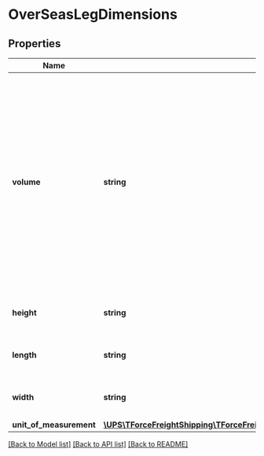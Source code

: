 # OverSeasLegDimensions

## Properties
Name | Type | Description | Notes
------------ | ------------- | ------------- | -------------
**volume** | **string** | Represents the size as volume.  Volume being required if height, length, width is not specified.  If volume is present then height, length, width is ignored.  Valid characters: 0-9 and \&quot;.\&quot; (Decimal).  Maximum of 2 digits after the decimal.  Maximum field length: 16 characters. The decimal \&quot;.\&quot;, does not count as a character. Examples: ##############.## ###############.# ################ | [optional] 
**height** | **string** | The height of the line item used to determine density based rating. | 
**length** | **string** | The length of the line item used to determine density rate rating. | 
**width** | **string** | The width of the line item used to determine the density based rating. | 
**unit_of_measurement** | [**\UPS\TForceFreightShipping\TForceFreightShipping\DimensionsUnitOfMeasurement**](DimensionsUnitOfMeasurement.md) |  | 

[[Back to Model list]](../../README.md#documentation-for-models) [[Back to API list]](../../README.md#documentation-for-api-endpoints) [[Back to README]](../../README.md)

